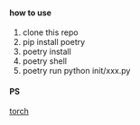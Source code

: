 #### how to use
1. clone this repo
2. pip install poetry 
3. poetry install
4. poetry shell
5. poetry run python init/xxx.py 

#### PS
[torch](https://pytorch.panchuang.net/SecondSection/what_is_pytorch/)